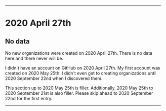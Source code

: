 
***

# 2020 April 27th

## No data

No new organizations were created on 2020 April 27th. There is no data here and there never will be.

I didn't have an account on GitHub on 2020 April 27th. My first account was created on 2020 May 25th. I didn't even get to creating organizations until 2020 September 22nd when I discovered them.

This section up to 2020 May 25th is filler. Additionally, 2020 May 25th to 2020 September 21st is also filler. Please skip ahead to 2020 September 22nd for the first entry.

***
